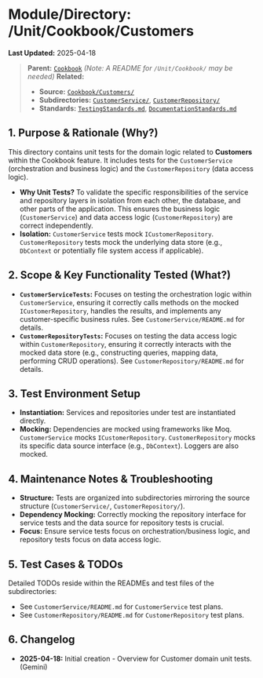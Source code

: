 # Module/Directory: /Unit/Cookbook/Customers

**Last Updated:** 2025-04-18

> **Parent:** [`Cookbook`](../README.md)
> *(Note: A README for `/Unit/Cookbook/` may be needed)*
> **Related:**
> * **Source:** [`Cookbook/Customers/`](../../../../api-server/Cookbook/Customers/)
> * **Subdirectories:** [`CustomerService/`](CustomerService/README.md), [`CustomerRepository/`](CustomerRepository/README.md)
> * **Standards:** [`TestingStandards.md`](../../../../Docs/Development/TestingStandards.md), [`DocumentationStandards.md`](../../../../Docs/Development/DocumentationStandards.md)

## 1. Purpose & Rationale (Why?)

This directory contains unit tests for the domain logic related to **Customers** within the Cookbook feature. It includes tests for the `CustomerService` (orchestration and business logic) and the `CustomerRepository` (data access logic).

* **Why Unit Tests?** To validate the specific responsibilities of the service and repository layers in isolation from each other, the database, and other parts of the application. This ensures the business logic (`CustomerService`) and data access logic (`CustomerRepository`) are correct independently.
* **Isolation:** `CustomerService` tests mock `ICustomerRepository`. `CustomerRepository` tests mock the underlying data store (e.g., `DbContext` or potentially file system access if applicable).

## 2. Scope & Key Functionality Tested (What?)

* **`CustomerServiceTests`:** Focuses on testing the orchestration logic within `CustomerService`, ensuring it correctly calls methods on the mocked `ICustomerRepository`, handles the results, and implements any customer-specific business rules. See `CustomerService/README.md` for details.
* **`CustomerRepositoryTests`:** Focuses on testing the data access logic within `CustomerRepository`, ensuring it correctly interacts with the mocked data store (e.g., constructing queries, mapping data, performing CRUD operations). See `CustomerRepository/README.md` for details.

## 3. Test Environment Setup

* **Instantiation:** Services and repositories under test are instantiated directly.
* **Mocking:** Dependencies are mocked using frameworks like Moq. `CustomerService` mocks `ICustomerRepository`. `CustomerRepository` mocks its specific data source interface (e.g., `DbContext`). Loggers are also mocked.

## 4. Maintenance Notes & Troubleshooting

* **Structure:** Tests are organized into subdirectories mirroring the source structure (`CustomerService/`, `CustomerRepository/`).
* **Dependency Mocking:** Correctly mocking the repository interface for service tests and the data source for repository tests is crucial.
* **Focus:** Ensure service tests focus on orchestration/business logic, and repository tests focus on data access logic.

## 5. Test Cases & TODOs

Detailed TODOs reside within the READMEs and test files of the subdirectories:

* See `CustomerService/README.md` for `CustomerService` test plans.
* See `CustomerRepository/README.md` for `CustomerRepository` test plans.

## 6. Changelog

* **2025-04-18:** Initial creation - Overview for Customer domain unit tests. (Gemini)

